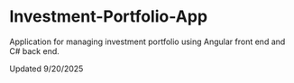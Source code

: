 # Investment-Portfolio-App
Application for managing investment portfolio using Angular front end and C# back end.

Updated 9/20/2025
